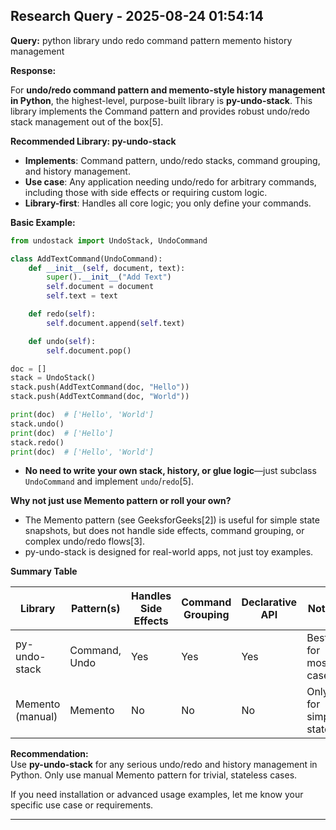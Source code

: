 
## Research Query - 2025-08-24 01:54:14

**Query:** python library undo redo command pattern memento history management

**Response:**

For **undo/redo command pattern and memento-style history management in Python**, the highest-level, purpose-built library is **py-undo-stack**. This library implements the Command pattern and provides robust undo/redo stack management out of the box[5].

**Recommended Library: py-undo-stack**

- **Implements**: Command pattern, undo/redo stacks, command grouping, and history management.
- **Use case**: Any application needing undo/redo for arbitrary commands, including those with side effects or requiring custom logic.
- **Library-first**: Handles all core logic; you only define your commands.

**Basic Example:**

```python
from undostack import UndoStack, UndoCommand

class AddTextCommand(UndoCommand):
    def __init__(self, document, text):
        super().__init__("Add Text")
        self.document = document
        self.text = text

    def redo(self):
        self.document.append(self.text)

    def undo(self):
        self.document.pop()

doc = []
stack = UndoStack()
stack.push(AddTextCommand(doc, "Hello"))
stack.push(AddTextCommand(doc, "World"))

print(doc)  # ['Hello', 'World']
stack.undo()
print(doc)  # ['Hello']
stack.redo()
print(doc)  # ['Hello', 'World']
```

- **No need to write your own stack, history, or glue logic**—just subclass `UndoCommand` and implement `undo`/`redo`[5].

**Why not just use Memento pattern or roll your own?**
- The Memento pattern (see GeeksforGeeks[2]) is useful for simple state snapshots, but does not handle side effects, command grouping, or complex undo/redo flows[3].
- py-undo-stack is designed for real-world apps, not just toy examples.

**Summary Table**

| Library         | Pattern(s)      | Handles Side Effects | Command Grouping | Declarative API | Notes                |
|-----------------|----------------|---------------------|------------------|-----------------|----------------------|
| py-undo-stack   | Command, Undo   | Yes                 | Yes              | Yes             | Best for most cases  |
| Memento (manual)| Memento         | No                  | No               | No              | Only for simple state|

**Recommendation:**  
Use **py-undo-stack** for any serious undo/redo and history management in Python. Only use manual Memento pattern for trivial, stateless cases.

If you need installation or advanced usage examples, let me know your specific use case or requirements.

---
